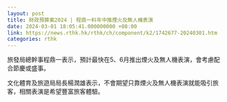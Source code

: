 ```yaml
---
layout: post
title: 財政預算案2024 | 程鼎一料年中推煙火及無人機表演
date: 2024-03-01 18:05:41.000000000 +08:00
link: https://news.rthk.hk/rthk/ch/component/k2/1742677-20240301.htm
categories: rthk
---
```


旅發局總幹事程鼎一表示，預計最快在5、6月推出煙火及無人機表演，會考慮配合節慶或盛事。

文化體育及旅遊局局長楊潤雄表示，不會期望只靠煙火及無人機表演就能吸引旅客，相關表演是希望豐富旅客體驗。
